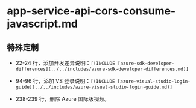 # app-service-api-cors-consume-javascript.md

## 特殊定制

* 22-24 行，添加开发差异说明：`[!INCLUDE [azure-sdk-developer-differences](../../includes/azure-sdk-developer-differences.md)]`

* 94-96 行，添加 VS 登录说明：`[!INCLUDE [azure-visual-studio-login-guide](../../includes/azure-visual-studio-login-guide.md)]`

* 238-239 行，删除 Azure 国际版视频。